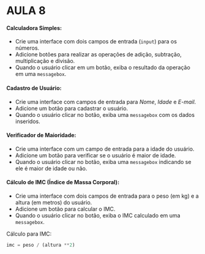# AULA 8

#### Calculadora Simples:
   - Crie uma interface com dois campos de entrada (`input`) para os números.
   - Adicione botões para realizar as operações de adição, subtração, multiplicação e divisão.
   - Quando o usuário clicar em um botão, exiba o resultado da operação em uma `messagebox`.

#### Cadastro de Usuário:
   - Crie uma interface com campos de entrada para _Nome_, _Idade_ e _E-mail_.
   - Adicione um botão para cadastrar o usuário.
   - Quando o usuário clicar no botão, exiba uma `messagebox` com os dados inseridos.

#### Verificador de Maioridade:
   - Crie uma interface com um campo de entrada para a idade do usuário.
   - Adicione um botão para verificar se o usuário é maior de idade.
   - Quando o usuário clicar no botão, exiba uma `messagebox` indicando se ele é maior de idade ou não.

#### Cálculo de IMC (Índice de Massa Corporal):
   - Crie uma interface com dois campos de entrada para o peso (em kg) e a altura (em metros) do usuário.
   - Adicione um botão para calcular o IMC.
   - Quando o usuário clicar no botão, exiba o IMC calculado em uma `messagebox`.
 
   Cálculo para IMC:
```python
imc = peso / (altura **2)
```